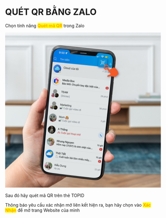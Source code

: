 # QUÉT QR BẰNG ZALO

Chọn tính năng <mark style="color:orange;">**Quét mã QR**</mark> trong Zalo&#x20;

![](../../.gitbook/assets/zzzzzz-01.jpg)

Sau đó hãy quét mã QR trên thẻ TOPID

Thông báo yêu cầu xác nhận mở liên kết hiện ra, bạn hãy chọn vào <mark style="color:orange;">**Xác Nhận**</mark> để mở trang Website của mình
